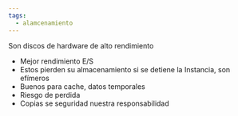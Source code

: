 ```yaml
---
tags:
  - alamcenamiento
---
```



Son discos de hardware de alto rendimiento


- Mejor rendimiento E/S
- Estos pierden su almacenamiento si se detiene la Instancia, son efímeros
- Buenos para cache, datos temporales 
- Riesgo de perdida
- Copias se seguridad nuestra responsabilidad

